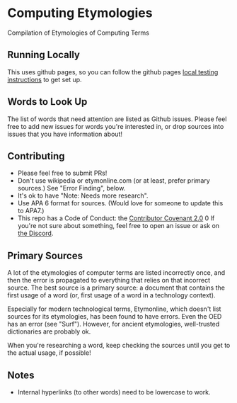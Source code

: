 # Computing Etymologies

Compilation of Etymologies of Computing Terms

## Running Locally

This uses github pages, so you can follow the github pages [local testing instructions](https://docs.github.com/en/github/working-with-github-pages/testing-your-github-pages-site-locally-with-jekyll) to get set up.

## Words to Look Up

The list of words that need attention are listed as Github issues. Please feel free to add new issues for words you're interested in, or drop sources into issues that you have information about!

## Contributing

- Please feel free to submit PRs!
- Don't use wikipedia or etymonline.com (or at least, prefer primary sources.) See "Error Finding", below.
- It's ok to have "Note: Needs more research".
- Use APA 6 format for sources. (Would love for someone to update this to APA7.)
- This repo has a Code of Conduct: the [Contributor Covenant 2.0](https://www.contributor-covenant.org/version/2/0/code_of_conduct/)
0 If you're not sure about something, feel free to open an issue or ask on [the Discord](https://discord.gg/uN2AAr8).

## Primary Sources

A lot of the etymologies of computer terms are listed incorrectly once, and then the error is propagated to everything that relies on that incorrect source. The best source is a primary source: a document that contains the first usage of a word (or, first usage of a word in a technology context).

Especially for modern technological terms, Etymonline, which doesn't list sources for its etymologies, has been found to have errors. Even the OED has an error (see "Surf"). However, for ancient etymologies, well-trusted dictionaries are probably ok.

When you're researching a word, keep checking the sources until you get to the actual usage, if possible!

## Notes

- Internal hyperlinks (to other words) need to be lowercase to work.
